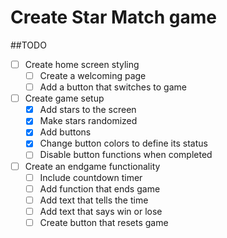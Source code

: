 # Create Star Match game

##TODO
- [ ] Create home screen styling
    - [ ] Create a welcoming page
    - [ ] Add a button that switches to game

- [ ] Create game setup
    - [x] Add stars to the screen
    - [x] Make stars randomized
    - [x] Add buttons
    - [x] Change button colors to define its status
    - [ ] Disable button functions when completed

- [ ] Create an endgame functionality
    - [ ] Include countdown timer
    - [ ] Add function that ends game
    - [ ] Add text that tells the time
    - [ ] Add text that says win or lose
    - [ ] Create button that resets game